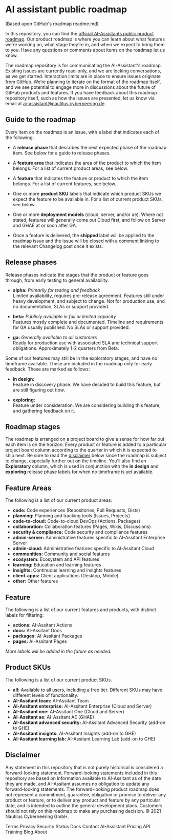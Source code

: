 # AI assistant public roadmap
(Based upon GitHub's roadmap readme.md)

In this repository, you can find the [official AI-Assistants public product roadmap](https://github.com/Nautilus-Cyberneering/ai_assistant_roadmap/projects/1). Our product roadmap is where you can learn about what features we're working on, what stage they're in, and when we expect to bring them to you. Have any questions or comments about items on the roadmap let us know.

The roadmap repository is for communicating the AI-Assistant's roadmap. Existing issues are currently read-only, and we are locking conversations, as we get started. Interaction limits are in place to ensure issues originate from GitHub. We’re planning to iterate on the format of the roadmap itself, and we see potential to engage more in discussions about the future of GitHub products and features. If you have feedback about this roadmap repository itself, such as how the issues are presented, let us know via email at ai-assistant@nautilus.cyberneering.de.

## Guide to the roadmap

Every item on the roadmap is an issue, with a label that indicates each of the following:

- A **release phase** that describes the next expected phase of the roadmap item. See below for a guide to release phases. 
- A **feature area** that indicates the area of the product to which the item belongs. For a list of current product areas, see below.
- A **feature** that indicates the feature or product to which the item belongs. For a list of current features, see below. 
- One or more **product SKU** labels that indicate which product SKUs we expect the feature to be available in. For a list of current product SKUs, see below.
- One or more **deployment models** (cloud, server, and/or ae). Where not stated, features will generally come out Cloud first, and follow on Server and GHAE at or soon after GA.

- Once a feature is delivered, the **shipped** label will be applied to the roadmap issue and the issue will be closed with a comment linking to the relevant Changelog post once it exists.

## Release phases

Release phases indicate the stages that the product or feature goes through, from early testing to general availability.

- **alpha:** *Primarily for testing and feedback*\
Limited availability, requires pre-release agreement. Features still under heavy development, and subject to change. Not for production use, and no documentation, SLAs or support provided.

- **beta:** *Publicly available in full or limited capacity*\
Features mostly complete and documented. Timeline and requirements for GA usually published. No SLAs or support provided.

- **ga:** *Generally available to all customers*\
Ready for production use with associated SLA and technical support obligations. Approximately 1-2 quarters from Beta.

Some of our features may still be in the exploratory stages, and have no timeframe available. These are included in the roadmap only for early feedback. These are marked as follows: 

- **in design:**\
Feature in discovery phase. We have decided to build this feature, but are still figuring out _how_.

- **exploring:**\
Feature under consideration. We are considering building this feature, and gathering feedback on it.

## Roadmap stages

The roadmap is arranged on a project board to give a sense for how far out each item is on the horizon. Every product or feature is added to a particular project board column according to the quarter in which it is expected to ship next. Be sure to read the [disclaimer](#disclaimer) below since the roadmap is subject to change, especially further out on the timeline.  You'll also find an **Exploratory** column, which is used in conjunction with the **in design** and **exploring** release phase labels for when no timeframe is yet available.

## Feature Areas

The following is a list of our current product areas:

- **code:** Code experiences (Repositories, Pull Requests, Gists)
- **planning:** Planning and tracking tools (Issues, Projects)
- **code-to-cloud:** Code-to-cloud DevOps (Actions, Packages)
- **collaboration:** Collaboration features (Pages, Wikis, Discussions)
- **security & compliance:** Code security and compliance features
- **admin-server:** Administrative features specific to AI-Assitant Enterprise Server
- **admin-cloud:** Administrative features specific to AI-Assitant Cloud
- **communities:** Community and social features
- **ecosystem:** Ecosystem and API features
- **learning:** Education and learning features
- **insights:** Continuous learning and insights features
- **client-apps:** Client applications (Desktop, Mobile)
- **other:** Other features

## Feature

The following is a list of our current features and products, with distinct labels for filtering:

- **actions:** AI-Assitant Actions
- **docs:** AI-Assitant Docs
- **packages:** AI-Assitant Packages
- **pages:** AI-Assitant Pages

_More labels will be added in the future as needed._

## Product SKUs 

The following is a list of our current product SKUs. 

- **all:** Available to all users, including a free tier. Different SKUs may have different levels of functionality.
- **AI-Assitant team:** AI-Assitant Team
- **AI-Assitant enterprise:** AI-Assitant Enterprise (Cloud and Server)
- **AI-Assitant one:** AI-Assitant One (Cloud and Server)
- **AI-Assitant ae:** AI-Assitant AE (GHAE)
- **AI-Assitant advanced security:** AI-Assitant Advanced Security (add-on to GHE)
- **AI-Assitant insights:** AI-Assitant Insights (add-on to GHE)
- **AI-Assitant learning lab:** AI-Assitant Learning Lab (add-on to GHE)

## Disclaimer 

Any statement in this repository that is not purely historical is considered a forward-looking statement. Forward-looking statements included in this repository are based on information available to AI-Assitant as of the date they are made, and AI-Assitant assumes no obligation to update any forward-looking statements. The forward-looking product roadmap does not represent a commitment, guarantee, obligation or promise to deliver any product or feature, or to deliver any product and feature by any particular date, and is intended to outline the general development plans. Customers should not rely on this roadmap to make any purchasing decision.
© 2021 Nautilus Cyberneering GmbH.

Terms
Privacy
Security
Status
Docs
Contact AI-Assistant
Pricing
API
Training
Blog
About
